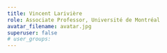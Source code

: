 ```yaml
---
title: Vincent Larivière
role: Associate Professor, Université de Montréal
avatar_filename: avatar.jpg
superuser: false
# user_groups:
---
```

